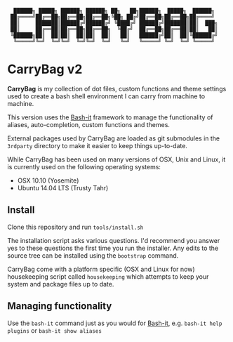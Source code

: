 ```
  ██████╗ █████╗ ██████╗ ██████╗ ██╗   ██╗██████╗  █████╗  ██████╗
 ██╔════╝██╔══██╗██╔══██╗██╔══██╗╚██╗ ██╔╝██╔══██╗██╔══██╗██╔════╝
 ██║     ███████║██████╔╝██████╔╝ ╚████╔╝ ██████╔╝███████║██║  ███╗
 ██║     ██╔══██║██╔══██╗██╔══██╗  ╚██╔╝  ██╔══██╗██╔══██║██║   ██║
 ╚██████╗██║  ██║██║  ██║██║  ██║   ██║   ██████╔╝██║  ██║╚██████╔╝
  ╚═════╝╚═╝  ╚═╝╚═╝  ╚═╝╚═╝  ╚═╝   ╚═╝   ╚═════╝ ╚═╝  ╚═╝ ╚═════╝
```
# CarryBag v2
**CarryBag** is my collection of dot files, custom functions and theme settings 
used to create a bash shell environment I can carry from machine to machine.

This version uses the [Bash-it](https://github.com/revans/bash-it) framework to 
manage the functionality of aliases, auto-completion, custom functions and themes.

External packages used by CarryBag are loaded as git submodules in the 
`3rdparty` directory to make it easier to keep things up-to-date.

While CarryBag has been used on many versions of OSX, Unix and Linux, it is 
currently used on the following operating systems:
* OSX 10.10 (Yosemite)
* Ubuntu 14.04 LTS (Trusty Tahr)

## Install
Clone this repository and run `tools/install.sh`

The installation script asks various questions. I'd recommend you answer yes to
these questions the first time you run the installer. Any edits to the source 
tree can be installed using the `bootstrap` command.

CarryBag come with a platform specific (OSX and Linux for now) housekeeping
script called `housekeeping` which attempts to keep your system and package 
files up to date.

## Managing functionality
Use the `bash-it` command just as you would for 
[Bash-it](https://github.com/revans/bash-it), e.g. `bash-it help plugins` or 
`bash-it show aliases`
